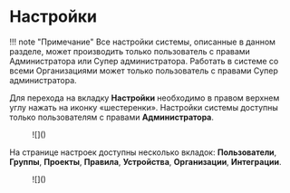 # Настройки

!!! note "Примечание"
    Все настройки системы, описанные в данном разделе, может производить только пользователь с правами Администратора или Супер администратора. Работать в системе со всеми Организациями может только пользователь с правами Супер администратора.

Для перехода на вкладку **Настройки** необходимо в правом верхнем углу нажать на иконку «шестеренки». Настройки системы доступны только пользователям с правами **Администратора**.

<figure markdown>
![]()
</figure>

На странице настроек доступны несколько вкладок: **Пользователи**, **Группы**, **Проекты**, **Правила**, **Устройства**, **Организации**, **Интеграции**.

<figure markdown>
![]()
</figure>